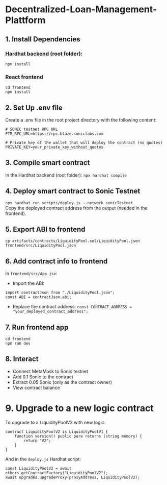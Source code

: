 # Decentralized-Loan-Management-Plattform

## 1. Install Dependencies
### Hardhat backend (root folder):
`npm install`
### React frontend
```
cd frontend
npm install
```
## 2. Set Up .env file
Create a .env file in the root project directory with the following content:
```
# SONIC testnet RPC URL
FTM_RPC_URL=https://rpc.blaze.soniclabs.com

# Private key of the wallet that will deploy the contract (no quotes)
PRIVATE_KEY=your_private_key_without_quotes
```
## 3. Compile smart contract
In the Hardhat backend (root folder):
`npx hardhat compile`
## 4. Deploy smart contract to Sonic Testnet
`npx hardhat run scripts/deploy.js --network sonicTestnet` <br/>
Copy the deployed contract address from the output (needed in the frontend).
## 5. Export ABI to frontend
`cp artifacts/contracts/LiquidityPool.sol/LiquidityPool.json frontend/src/LiquidityPool.json`
## 6. Add contract info to frontend
In `frontend/src/App.jsx`:
- Import the ABI:
```
import contractJson from "./LiquidityPool.json";
const ABI = contractJson.abi;
```
- Replace the contract address:
`const CONTRACT_ADDRESS = "your_deployed_contract_address";`
## 7. Run frontend app
```
cd frontend
npm run dev
```
## 8. Interact
- Connect MetaMask to Sonic testnet
- Add 0.1 Sonic to the contract
- Extract 0.05 Sonic (only as the contract owner)
- View contract balance

# 9. Upgrade to a new logic contract
To upgrade to a LiquidityPoolV2 with new logic:
```
contract LiquidityPoolV2 is LiquidityPoolV1 {
    function version() public pure returns (string memory) {
        return "V2";
    }
}
```
And in the `deploy.js` Hardhat script:
```
const LiquidityPoolV2 = await ethers.getContractFactory("LiquidityPoolV2");
await upgrades.upgradeProxy(proxyAddress, LiquidityPoolV2);

```

